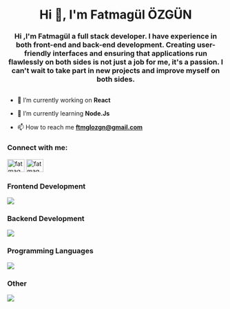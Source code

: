<h1 align="center">Hi 👋, I'm Fatmagül ÖZGÜN</h1>
<h3 align="center">Hi ,I'm Fatmagül a full stack developer. I have experience in both front-end and back-end development. Creating user-friendly interfaces and ensuring that applications run flawlessly on both sides is not just a job for me, it's a passion. I can't wait to take part in new projects and improve myself on both sides.</h3>




<p align="left"> <a href="https://twitter.com/" target="blank"><img src="https://img.shields.io/twitter/follow/?logo=twitter&style=for-the-badge" alt="" /></a> </p>

- 🔭 I’m currently working on **React**

- 🌱 I’m currently learning **Node.Js**

- 📫 How to reach me **ftmglozgn@gmail.com**

<h3 align="left">Connect with me:</h3>
<p align="left">
<a href="www.linkedin.com/in/fatmagül-özgün" target="blank"><img align="center" src="https://raw.githubusercontent.com/rahuldkjain/github-profile-readme-generator/master/src/images/icons/Social/linked-in-alt.svg" alt="fatmagül özgün" height="30" width="40" /></a>
<a href="https://instagram.com/fatmagullozgun" target="blank"><img align="center" src="https://raw.githubusercontent.com/rahuldkjain/github-profile-readme-generator/master/src/images/icons/Social/instagram.svg" alt="fatmagullozgun" height="30" width="40" /></a>
</p>

### Frontend Development
<p align="start">
   <a href="https://www.linkedin.com/in/fatmagül-özgün-a74500270/">
    <img src="https://skillicons.dev/icons?i=html,css,bootstrap,react,nextjs" />
  </a>
</p>

### Backend Development
<p align="start">
  <a href="https://www.linkedin.com/in/fatmagül-özgün-a74500270/">
    <img src="https://skillicons.dev/icons?i=nodejs" />
  </a>
</p>

### Programming Languages
<p align="start">
  <a href="https://www.linkedin.com/in/fatmagül-özgün-a74500270/">
    <img src="https://skillicons.dev/icons?i=cs,js,java,python" />
  </a>
</p>

### Other
<p align="start">
  <a href="https://www.linkedin.com/in/fatmagül-özgün-a74500270/">
    <img src="https://skillicons.dev/icons?i=git,mysql" />
  </a>
</p>

